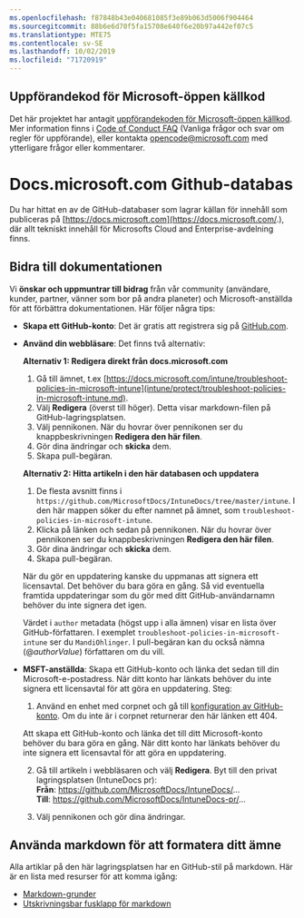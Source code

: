 ```yaml
---
ms.openlocfilehash: f87848b43e040681085f3e89b063d5006f904464
ms.sourcegitcommit: 88b6e6d70f5fa15708e640f6e20b97a442ef07c5
ms.translationtype: MTE75
ms.contentlocale: sv-SE
ms.lasthandoff: 10/02/2019
ms.locfileid: "71720919"
---
```

## <a name="microsoft-open-source-code-of-conduct"></a>Uppförandekod för Microsoft-öppen källkod

Det här projektet har antagit [uppförandekoden för Microsoft-öppen källkod](https://opensource.microsoft.com/codeofconduct/).
Mer information finns i [Code of Conduct FAQ](https://opensource.microsoft.com/codeofconduct/faq/) (Vanliga frågor och svar om regler för uppförande), eller kontakta [opencode@microsoft.com](mailto:opencode@microsoft.com) med ytterligare frågor eller kommentarer.

# <a name="docsmicrosoftcom-github-repository"></a>Docs.microsoft.com Github-databas

Du har hittat en av de GitHub-databaser som lagrar källan för innehåll som publiceras på [https://docs.microsoft.com](https://docs.microsoft.com/.), där allt tekniskt innehåll för Microsofts Cloud and Enterprise-avdelning finns.

## <a name="contribute-to-your-documentation"></a>Bidra till dokumentationen
Vi **önskar och uppmuntrar till bidrag** från vår community (användare, kunder, partner, vänner som bor på andra planeter) och Microsoft-anställda för att förbättra dokumentationen. Här följer några tips:

* **Skapa ett GitHub-konto**: Det är gratis att registrera sig på [GitHub.com](https://www.github.com).

* **Använd din webbläsare**: Det finns två alternativ: 

    **Alternativ 1: Redigera direkt från docs.microsoft.com**  
    1. Gå till ämnet, t.ex [https://docs.microsoft.com/intune/troubleshoot-policies-in-microsoft-intune](intune/protect/troubleshoot-policies-in-microsoft-intune.md). 
    2. Välj **Redigera** (överst till höger). Detta visar markdown-filen på GitHub-lagringsplatsen.
    3. Välj pennikonen. När du hovrar över pennikonen ser du knappbeskrivningen **Redigera den här filen**. 
    4. Gör dina ändringar och **skicka** dem. 
    5. Skapa pull-begäran.
    
    **Alternativ 2: Hitta artikeln i den här databasen och uppdatera**  
    1. De flesta avsnitt finns i `https://github.com/MicrosoftDocs/IntuneDocs/tree/master/intune`. I den här mappen söker du efter namnet på ämnet, som `troubleshoot-policies-in-microsoft-intune`. 
    2. Klicka på länken och sedan på pennikonen. När du hovrar över pennikonen ser du knappbeskrivningen **Redigera den här filen**. 
    3. Gör dina ändringar och **skicka** dem. 
    4. Skapa pull-begäran. 

  När du gör en uppdatering kanske du uppmanas att signera ett licensavtal. Det behöver du bara göra en gång. Så vid eventuella framtida uppdateringar som du gör med ditt GitHub-användarnamn behöver du inte signera det igen. 
  
  Värdet i `author` metadata (högst upp i alla ämnen) visar en lista över GitHub-författaren. I exemplet `troubleshoot-policies-in-microsoft-intune` ser du `MandiOhlinger`. I pull-begäran kan du också nämna (@*authorValue*) författaren om du vill.
  
* **MSFT-anställda**: Skapa ett GitHub-konto och länka det sedan till din Microsoft-e-postadress. När ditt konto har länkats behöver du inte signera ett licensavtal för att göra en uppdatering. Steg:

  1. Använd en enhet med corpnet och gå till [konfiguration av GitHub-konto](https://review.docs.microsoft.com/en-us/help/contribute/contribute-get-started-setup-github?branch=master). Om du inte är i corpnet returnerar den här länken ett 404.
  
    Att skapa ett GitHub-konto och länka det till ditt Microsoft-konto behöver du bara göra en gång. När ditt konto har länkats behöver du inte signera ett licensavtal för att göra en uppdatering. 

  2. Gå till artikeln i webbläsaren och välj **Redigera**. Byt till den privat lagringsplatsen (IntuneDocs pr):  
    **Från**: https://github.com/MicrosoftDocs/IntuneDocs/...  
    **Till**: https://github.com/MicrosoftDocs/IntuneDocs-pr/...
  
  3. Välj pennikonen och gör dina ändringar. 

## <a name="use-markdown-to-format-your-topic"></a>Använda markdown för att formatera ditt ämne
Alla artiklar på den här lagringsplatsen har en GitHub-stil på markdown. Här är en lista med resurser för att komma igång:

* [Markdown-grunder](https://help.github.com/articles/basic-writing-and-formatting-syntax/)
* [Utskrivningsbar fusklapp för markdown](https://guides.github.com/pdfs/markdown-cheatsheet-online.pdf)
